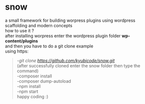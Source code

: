 # snow
a small framework for building worpress plugins using wordpress scaffolding and  modern concepts  <br/> 
how to use it ? <br/>
after installing worpress enter the wordpress plugin folder  <b>wp-content/plugins</b> <br/>
and then you have to do a git clone example <br/> 
using https: <br/>
><i>-git clone https://github.com/kyubicode/snow.git</i> <br/>
(after successfully cloned  enter the snow folder  then type the command)<br/>
-composer install <br/>
-composer dump-autoload <br/>
-npm install <br/>
-npm start <br/>
happy coding :)

